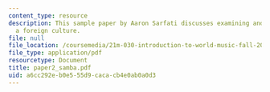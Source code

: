 ```yaml
---
content_type: resource
description: This sample paper by Aaron Sarfati discusses examining and researching
  a foreign culture.
file: null
file_location: /coursemedia/21m-030-introduction-to-world-music-fall-2006/a6cc292eb0e555d9cacacb4e0ab0a0d3_paper2_samba.pdf
file_type: application/pdf
resourcetype: Document
title: paper2_samba.pdf
uid: a6cc292e-b0e5-55d9-caca-cb4e0ab0a0d3
---
```

